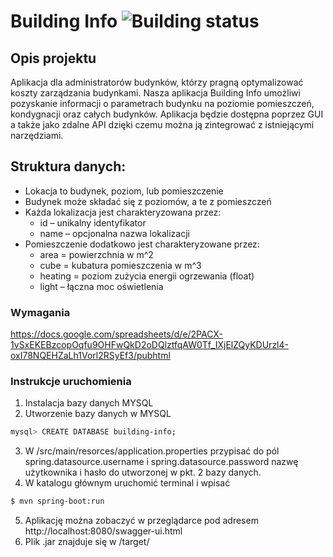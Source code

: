 # Building Info ![Building status](https://travis-ci.org/blazejpp/building-info.svg?branch=master)

## Opis projektu
Aplikacja dla administratorów budynków, którzy pragną optymalizować koszty zarządzania budynkami. Nasza aplikacja Building Info umożliwi pozyskanie informacji o parametrach budynku na poziomie pomieszczeń, kondygnacji oraz całych budynków. Aplikacja będzie dostępna poprzez GUI a także jako zdalne API dzięki czemu można ją zintegrować z istniejącymi narzędziami.

## Struktura danych:
- Lokacja to budynek, poziom, lub pomieszczenie
- Budynek może składać się z poziomów, a te z pomieszczeń
- Każda lokalizacja jest charakteryzowana przez:
  - id – unikalny identyfikator
  - name – opcjonalna nazwa lokalizacji
- Pomieszczenie dodatkowo jest charakteryzowane przez:
  - area = powierzchnia w m^2
  - cube = kubatura pomieszczenia w m^3
  - heating = poziom zużycia energii ogrzewania (float)
  - light – łączna moc oświetlenia


### Wymagania
https://docs.google.com/spreadsheets/d/e/2PACX-1vSxEKEBzcopOqfu9OHFwQkD2oDQlztfqAW0Tf_IXjElZQyKDUrzl4-oxI78NQEHZaLh1Vorl2RSyEf3/pubhtml

### Instrukcje uruchomienia
1. Instalacja bazy danych MYSQL
2. Utworzenie bazy danych w MYSQL
```sh
mysql> CREATE DATABASE building-info;
```
3. W /src/main/resorces/application.properties przypisać do pól spring.datasource.username i spring.datasource.password nazwę użytkownika i hasło do utworzonej w pkt. 2 bazy danych.
4. W katalogu głównym uruchomić terminal i wpisać
```sh
$ mvn spring-boot:run
```
5. Aplikację można zobaczyć w przeglądarce pod adresem http://localhost:8080/swagger-ui.html
6. Plik .jar znajduje się w /target/
